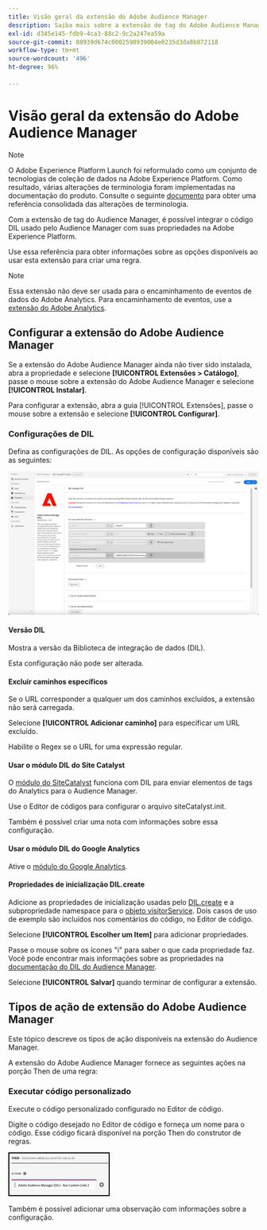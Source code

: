 ```yaml
---
title: Visão geral da extensão do Adobe Audience Manager
description: Saiba mais sobre a extensão de tag do Adobe Audience Manager na Adobe Experience Platform.
exl-id: d345e145-fdb9-4ca3-88c2-9c2a247ea59a
source-git-commit: 88939d674c0002590939004e0235d3da8b072118
workflow-type: tm+mt
source-wordcount: '496'
ht-degree: 96%

---
```


# Visão geral da extensão do Adobe Audience Manager

>[!NOTE]
>
>O Adobe Experience Platform Launch foi reformulado como um conjunto de tecnologias de coleção de dados na Adobe Experience Platform. Como resultado, várias alterações de terminologia foram implementadas na documentação do produto. Consulte o seguinte [documento](../../../term-updates.md) para obter uma referência consolidada das alterações de terminologia.

Com a extensão de tag do Audience Manager, é possível integrar o código DIL usado pelo Audience Manager com suas propriedades na Adobe Experience Platform.

Use essa referência para obter informações sobre as opções disponíveis ao usar esta extensão para criar uma regra.

>[!NOTE]
>
>Essa extensão não deve ser usada para o encaminhamento de eventos de dados do Adobe Analytics. Para encaminhamento de eventos, use a [extensão do Adobe Analytics](../analytics/overview.md).

## Configurar a extensão do Adobe Audience Manager

Se a extensão do Adobe Audience Manager ainda não tiver sido instalada, abra a propriedade e selecione **[!UICONTROL Extensões > Catálogo]**, passe o mouse sobre a extensão do Adobe Audience Manager e selecione **[!UICONTROL Instalar]**.

Para configurar a extensão, abra a guia [!UICONTROL Extensões], passe o mouse sobre a extensão e selecione **[!UICONTROL Configurar]**.

### Configurações de DIL

Defina as configurações de DIL. As opções de configuração disponíveis são as seguintes:

![](../../../images/ext-aam-config.png)

#### Versão DIL

Mostra a versão da Biblioteca de integração de dados (DIL).

Esta configuração não pode ser alterada.

#### Excluir caminhos específicos

Se o URL corresponder a qualquer um dos caminhos excluídos, a extensão não será carregada.

Selecione **[!UICONTROL Adicionar caminho]** para especificar um URL excluído.

Habilite o Regex se o URL for uma expressão regular.

#### Usar o módulo DIL do Site Catalyst

O [módulo do SiteCatalyst](https://experiencecloud.adobe.com/resources/help/pt_BR/aam/r_dil_sc_init.html) funciona com DIL para enviar elementos de tags do Analytics para o Audience Manager.

Use o Editor de códigos para configurar o arquivo siteCatalyst.init.

Também é possível criar uma nota com informações sobre essa configuração.

#### Usar o módulo DIL do Google Analytics

Ative o [módulo do Google Analytics](https://experiencecloud.adobe.com/resources/help/pt_BR/aam/dil-google-universal-analytics.html).

#### Propriedades de inicialização DIL.create

Adicione as propriedades de inicialização usadas pelo [DIL.create](https://experiencecloud.adobe.com/resources/help/pt_BR/aam/r_dil_create.html) e a subpropriedade namespace para o [objeto visitorService](https://experiencecloud.adobe.com/resources/help/pt_BR/aam/r_dil_visitor_service.html). Dois casos de uso de exemplo são incluídos nos comentários do código, no Editor de código.

Selecione **[!UICONTROL Escolher um Item]** para adicionar propriedades.

Passe o mouse sobre os ícones &quot;i&quot; para saber o que cada propriedade faz. Você pode encontrar mais informações sobre as propriedades na [documentação do DIL do Audience Manager](https://experiencecloud.adobe.com/resources/help/pt_BR/aam/r_dil_create.html).

Selecione **[!UICONTROL Salvar]** quando terminar de configurar a extensão.

## Tipos de ação de extensão do Adobe Audience Manager

Este tópico descreve os tipos de ação disponíveis na extensão do Audience Manager.

A extensão do Adobe Audience Manager fornece as seguintes ações na porção Then de uma regra:

### Executar código personalizado

Execute o código personalizado configurado no Editor de código.

Digite o código desejado no Editor de código e forneça um nome para o código. Esse código ficará disponível na porção Then do construtor de regras.

![](../../../images/ext-aam-then.png)

Também é possível adicionar uma observação com informações sobre a configuração.
